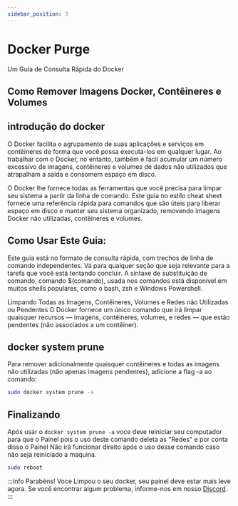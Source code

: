 ```yaml
---
sidebar_position: 3
---
```


# Docker Purge 
Um Guia de Consulta Rápida do Docker

## Como Remover Imagens Docker, Contêineres e Volumes

## introdução do docker

O Docker facilita o agrupamento de suas aplicações e serviços em contêineres de forma que você possa executá-los em qualquer lugar. Ao trabalhar com o Docker, no entanto, também é fácil acumular um número excessivo de imagens, contêineres e volumes de dados não utilizados que atrapalham a saída e consomem espaço em disco.

O Docker lhe fornece todas as ferramentas que você precisa para limpar seu sistema a partir da linha de comando. Este guia no estilo cheat sheet fornece uma referência rápida para comandos que são úteis para liberar espaço em disco e manter seu sistema organizado, removendo imagens Docker não utilizadas, contêineres e volumes.

## Como Usar Este Guia:

Este guia está no formato de consulta rápida, com trechos de linha de comando independentes.
Vá para qualquer seção que seja relevante para a tarefa que você está tentando concluir.
A sintaxe de substituição de comando, comando $(comando), usada nos comandos está disponível em muitos shells populares, como o bash, zsh e Windows Powershell.

Limpando Todas as Imagens, Contêineres, Volumes e Redes não Utilizadas ou Pendentes
O Docker fornece um único comando que irá limpar quaisquer recursos — imagens, contêineres, volumes, e redes — que estão pendentes (não associados a um contêiner).

## docker system prune

Para remover adicionalmente quaisquer contêineres e todas as imagens não utilizadas (não apenas imagens pendentes), adicione a flag -a ao comando:

```bash
sudo docker system prune -a
```

## Finalizando

Após usar o ``docker system prune -a`` voce deve reiniciar seu computador para que o Painel pois o uso deste comando deleta as "Redes" e por conta disso o Painel Não irá funcionar direito após o uso desse comando caso não seja reiniciado a maquina.

```bash
sudo reboot
```

:::info
Parabéns! Voce Limpou o seu docker, seu painel deve estar mais leve agora.
Se você encontrar algum problema, informe-nos em nosso [Discord](https://discord.gg/8r7n7mU33R).
:::